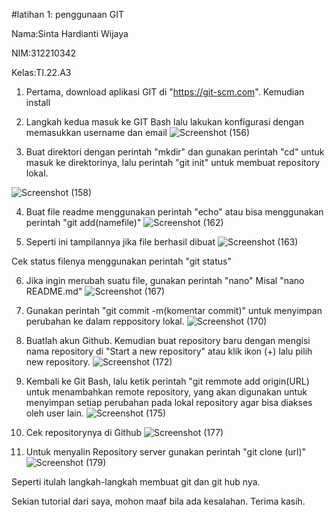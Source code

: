 #latihan 1: penggunaan GIT

Nama:Sinta Hardianti Wijaya

NIM:312210342

Kelas:TI.22.A3

1. Pertama, download aplikasi GIT di "https://git-scm.com". Kemudian install

2. Langkah kedua masuk ke GIT Bash lalu lakukan konfigurasi dengan memasukkan username dan email
![Screenshot (156)](https://user-images.githubusercontent.com/115516473/195577266-9cdda503-1f1e-436b-b0f9-cd67cbeeec52.png)

3. Buat direktori dengan perintah "mkdir" dan gunakan perintah "cd" untuk masuk ke direktorinya, lalu perintah "git init" untuk membuat repository lokal.

![Screenshot (158)](https://user-images.githubusercontent.com/115516473/195729529-1f903c45-202b-4d78-9432-1da9a3b0d570.png)

4. Buat file readme menggunakan perintah "echo" atau bisa menggunakan perintah "git add(namefile)"
![Screenshot (162)](https://user-images.githubusercontent.com/115516473/195730670-b080a78b-57c2-4032-b29f-b0c7022c6828.png)

5. Seperti ini tampilannya jika file berhasil dibuat
![Screenshot (163)](https://user-images.githubusercontent.com/115516473/195731291-eb070eb1-471d-4668-b76f-57cf70a33354.png)

Cek status filenya menggunakan perintah "git status"

6. Jika ingin merubah suatu file, gunakan perintah "nano"
Misal "nano README.md"
![Screenshot (167)](https://user-images.githubusercontent.com/115516473/195754415-92ded94d-64d4-4b52-8486-5cd184441ca5.png)

7. Gunakan perintah "git commit -m(komentar commit)" untuk menyimpan perubahan ke dalam reppository lokal.
![Screenshot (170)](https://user-images.githubusercontent.com/115516473/195761233-985f664f-dfae-4048-be96-3263cac27d8c.png)

8. Buatlah akun Github. Kemudian buat repository baru dengan mengisi nama repository di "Start a new repository" atau klik ikon (+) lalu pilih new repository.
![Screenshot (172)](https://user-images.githubusercontent.com/115516473/195760882-db380992-6678-4c39-8df5-a3590dfc9bd6.png)

9. Kembali ke Git Bash, lalu ketik perintah "git remmote add origin(URL) untuk menambahkan remote repository, yang akan digunakan untuk menyimpan setiap perubahan pada lokal repository agar bisa diakses oleh user lain.
![Screenshot (175)](https://user-images.githubusercontent.com/115516473/195762670-6c184825-caea-470a-b9c9-9766e100d938.png)

10. Cek repositorynya di Github
![Screenshot (177)](https://user-images.githubusercontent.com/115516473/195763416-923e6c59-24b1-4739-9431-52dcad492831.png)

11. Untuk menyalin Repository server gunakan perintah "git clone (url)"
![Screenshot (179)](https://user-images.githubusercontent.com/115516473/195764136-1a0410bf-12a9-4e38-b008-468227b7abb6.png)

Seperti itulah langkah-langkah membuat git dan git hub nya.

Sekian tutorial dari saya, mohon maaf bila ada kesalahan. Terima kasih.


